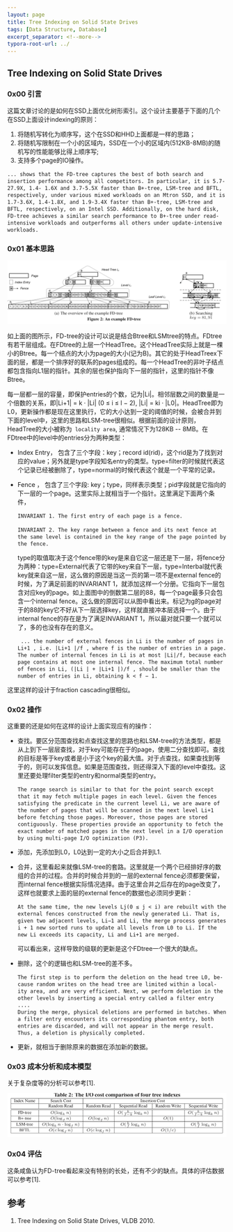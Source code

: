 ```yaml
---
layout: page
title: Tree Indexing on Solid State Drives
tags: [Data Structure, Database]
excerpt_separator: <!--more-->
typora-root-url: ../
---
```


## Tree Indexing on Solid State Drives

### 0x00 引言

 这篇文章讨论的是如何在SSD上面优化树形索引。这个设计主要基于下面的几个在SSD上面设计indexing的原则：

1. 将随机写转化为顺序写，这个在SSD和HHD上面都是一样的思路；
2. 将随机写限制在一个小的区域内，SSD在一个小的区域内(512KB-8MB)的随机写的性能能够比得上顺序写;
3. 支持多个page的IO操作。

```
... shows that the FD-tree captures the best of both search and insertion performance among all competitors. In particular, it is 5.7-27.9X, 1.4- 1.6X and 3.7-5.5X faster than B+-tree, LSM-tree and BFTL, respectively, under various mixed workloads on an Mtron SSD, and it is 1.7-3.6X, 1.4-1.8X, and 1.9-3.4X faster than B+-tree, LSM-tree and BFTL, respectively, on an Intel SSD. Additionally, on the hard disk, FD-tree achieves a similar search performance to B+-tree under read-intensive workloads and outperforms all others under update-intensive workloads.
```

### 0x01 基本思路

![fdtree-arch](/assets/img/fdtree-arch.png)

 如上面的图所示，FD-tree的设计可以说是结合Btree和LSMtree的特点。FDtree有若干层组成。在FDtree的上层一个HeadTree。这个HeadTree实际上就是一棵小的Btree。每一个结点的大小为page的大小(记为B)。其它的处于HeadTreex下面的层，都是一个排序好的联系的pages组成的。每一个HeadTree的非叶子结点都包含指向L1层的指针。其余的层也保护指向下一层的指针，这里的指针不像Btree。

  每一层都一层的容量，即保护entries的个数，记为|Li|。相邻层数之间的数量是一个倍数的关系，即|Li+1| = k · |Li| (0 ≤ i ≤ l − 2), |Li| = ki · |L0|。HeadTree即为L0，更新操作都是现在这里执行，它的大小达到一定的阈值的时候，会被合并到下面的level中，这里的思路和LSM-tree很相似。根据前面的设计原则，HeadTree的大小被称为` locality area`, 通常情况下为128KB -- 8MB。在FDtree中的level中的entries分为两种类型：

* Index Entry， 包含了三个字段：key；record id(rid)，这个rid是为了找到对应的value；另外就是type字段知名entry的类型。type=filter的时候就代表这个记录已经被删除了，type=normal的时候代表这个就是一个平常的记录。

* Fence ， 包含了三个字段: key；type，同样表示类型；pid字段就是它指向的下一层的一个page。这里实际上就相当于一个指针。这里满足下面两个条件，

  ```
  INVARIANT 1. The first entry of each page is a fence.
  
  INVARIANT 2. The key range between a fence and its next fence at the same level is contained in the key range of the page pointed by the fence.
  ```

  type的取值取决于这个fence带的key是来自它这一层还是下一层，将fence分为两种：type=External代表了它带的key来自下一层，type=Interbal就代表key就来自这一层，这么做的原因是当这一页的第一项不是external fence的时候，为了满足前面的INVARIANT 1，就添加这样一个分册。它指向下一层包含对应key的page。如上面图中的倒数第二层的88，每一个page最多只会包含一个internal  fence。这么做的原因可以从图中看出来。标记为g的page对于的88的key它不好从下一层选择key，这样就直接冲本层选择一个。由于internal fence的存在是为了满足INVARIANT 1，所以最对就只要一个就可以了，多的也没有存在的意义。

  ```
   ... the number of external fences in Li is the number of pages in Li+1 , i.e. |Li+1 |/f , where f is the number of entries in a page. The number of internal fences in Li is at most |Li|/f, because each page contains at most one internal fence. The maximum total number of fences in Li, (|Li | + |Li+1 |)/f , should be smaller than the number of entries in Li, obtaining k < f − 1.
  ```

 这里这样的设计于fraction cascading很相似。

### 0x02 操作

  这重要的还是如何在这样的设计上面实现应有的操作：

* 查找。要区分范围查找和点查找这里的思路也和LSM-tree的方法类型，都是从上到下一层层查找，对于key可能存在于的page，使用二分查找即可。查找的目标是等于key或者是小于这个key的最大值。对于点查找，如果查找到等于的，则可以发挥信息。如果是范围查找，则还得深入下面的level中查找。这里还要处理filter类型的entry和normal类型的entry。

  ```
  The range search is similar to that for the point search except that it may fetch multiple pages in each level. Given the fences satisfying the predicate in the current level Li, we are aware of the number of pages that will be scanned in the next level Li+1 before fetching those pages. Moreover, those pages are stored contiguously. These properties provide an opportunity to fetch the exact number of matched pages in the next level in a I/O operation by using multi-page I/O optimization (P3).
  ```

* 添加，先添加到L0，L0达到一定的大小之后合并到L1.

* 合并，这里看起来就像LSM-tree的套路。这里就是一个两个已经排好序的数组的合并的过程。合并的时候合并到的一层的external fence必须都要保留，而internal fence根据实际情况选择。由于这里合并之后存在的page改变了，这样也就要求上面的层的external fence的数据也必须同步更新：

  ```
  At the same time, the new levels Lj(0 ≤ j < i) are rebuilt with the external fences constructed from the newly generated Li. That is, given two adjacent levels, Li−1 and Li, the merge process generates i + 1 new sorted runs to update all levels from L0 to Li. If the new Li exceeds its capacity, Li and Li+1 are merged. 
  ```

  可以看出来，这样导致的级联的更新是这个FDtree一个很大的缺点。

* 删除，这个的逻辑也和LSM-tree的差不多。

  ```
  The first step is to perform the deletion on the head tree L0, be- cause random writes on the head tree are limited within a local- ity area, and are very efficient. Next, we perform deletion in the other levels by inserting a special entry called a filter entry
  ....
  During the merge, physical deletions are performed in batches. When a filter entry encounters its corresponding phantom entry, both entries are discarded, and will not appear in the merge result. Thus, a deletion is physically completed.
  ```

* 更新，就相当于删除原来的数据在添加新的数据。

### 0x03 成本分析和成本模型

关于复杂度等的分析可以参考[1].

![fdtree-log](/assets/img/fdtree-log.png)

### 0x04 评估

  这条咸鱼认为FD-tree看起来没有特别的长处，还有不少的缺点。具体的评估数据可以参考[1].

## 参考

1. Tree Indexing on Solid State Drives, VLDB 2010.